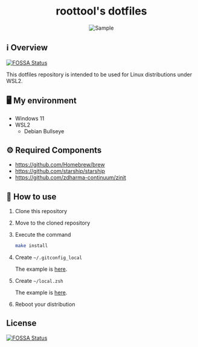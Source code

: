 <div align="center">
  <h1>roottool's dotfiles</h1>
  <img alt="Sample" src="https://user-images.githubusercontent.com/11808736/146920735-d30c270e-992f-441f-82cf-9dfdce51f613.png"/>
</div>

## ℹ️ Overview

[![FOSSA Status](https://app.fossa.com/api/projects/git%2Bgithub.com%2Froottool%2Fdotfiles.svg?type=shield)](https://app.fossa.com/projects/git%2Bgithub.com%2Froottool%2Fdotfiles?ref=badge_shield)

This dotfiles repository is intended to be used for Linux distributions under WSL2.

## 🖥️ My environment

- Windows 11
- WSL2
  - Debian Bullseye

## ⚙️ Required Components

- https://github.com/Homebrew/brew
- https://github.com/starship/starship
- https://github.com/zdharma-continuum/zinit

## 🔰 How to use

1. Clone this repository
2. Move to the cloned repository
3. Execute the command

    ```bash
    make install
    ```

4. Create `~/.gitconfig_local`

   The example is [here](example/.gitconfig_local).

5. Create `~/local.zsh`

   The example is [here](example/local.zsh).

6. Reboot your distribution

## License

[![FOSSA Status](https://app.fossa.com/api/projects/git%2Bgithub.com%2Froottool%2Fdotfiles.svg?type=large)](https://app.fossa.com/projects/git%2Bgithub.com%2Froottool%2Fdotfiles?ref=badge_large)
